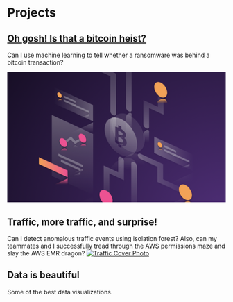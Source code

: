# Projects
   
## [Oh gosh! Is that a bitcoin heist?](/project/bitcoin-heist)
Can I use machine learning to tell whether a ransomware was behind a bitcoin transaction?   

[![Bitcoin Heist Cover Photo](images/bitcoin/cover.jpg)](/project/bitcoin-heist)

## Traffic, more traffic, and surprise! 
Can I detect anomalous traffic events using isolation forest? Also, can my teammates and I successfully tread through the AWS permissions maze and slay the AWS EMR dragon? 
[![Traffic Cover Photo](images/traffic/cover.jpg)](/project/pyspark_traffic_anomaly)


## Data is beautiful
Some of the best data visualizations.
